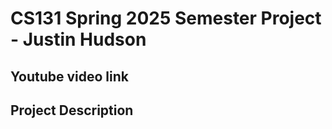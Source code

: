 # CS131 Spring 2025 Semester Project - Justin Hudson

## Youtube video link

## Project Description

